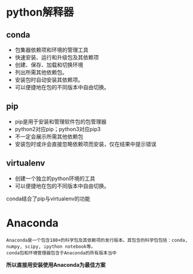 # python解释器
## conda
* 包集器依赖项和环境的管理工具
* 快速安装、运行和升级包及其依赖项
* 创建、保存、加载和切换环境
* 列出所需其他依赖包。
* 安装包时自动安装其依赖项。
* 可以便捷地在包的不同版本中自由切换。
## pip
* pip是用于安装和管理软件包的包管理器
* python2对应pip；python3对应pip3
* 不一定会展示所需其他依赖包
* 安装包时或许会直接忽略依赖项而安装，仅在结果中提示错误
## virtualenv
* 创建一个独立的python环境的工具
* 可以便捷地在包的不同版本中自由切换。

conda结合了pip与virtualenv的功能

# Anaconda
```
Anaconda是一个包含180+的科学包及其依赖项的发行版本。其包含的科学包包括：conda, numpy, scipy, ipython notebook等。
conda包和环境管理器包含于Anaconda的所有版本当中
```

**所以直接用安装使用Anaconda为最佳方案**